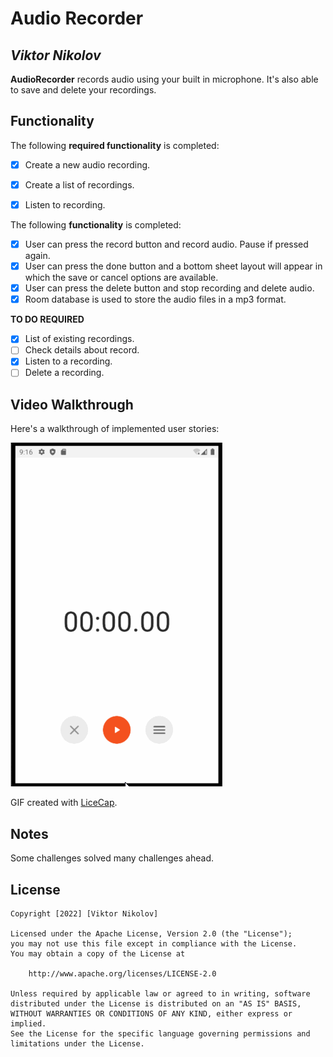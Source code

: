 # Audio Recorder

## *Viktor Nikolov*

**AudioRecorder** records audio using your built in microphone. It's also able to save and delete your recordings.

## Functionality

The following **required functionality** is completed:
* [x] Create a new audio recording.
* [x] Create a list of recordings.
* [x] Listen to recording.


The following **functionality** is completed:
* [x] User can press the record button and record audio. Pause if pressed again.
* [x] User can press the done button and a bottom sheet layout will appear in which the save or cancel options are available.
* [x] User can press the delete button and stop recording and delete audio.
* [x] Room database is used to store the audio files in a mp3 format.

**TO DO REQUIRED**
* [x] List of existing recordings.
* [ ] Check details about record.
* [x] Listen to a recording.
* [ ] Delete a recording.

## Video Walkthrough

Here's a walkthrough of implemented user stories:

<img src='https://github.com/viktornikolov069/Audio-Recorder/blob/main/audio_recorder_4.gif' title='Video Walkthrough' width='' alt='Video Walkthrough' />

GIF created with [LiceCap](http://www.cockos.com/licecap/).

## Notes

Some challenges solved many challenges ahead.

## License

    Copyright [2022] [Viktor Nikolov]

    Licensed under the Apache License, Version 2.0 (the "License");
    you may not use this file except in compliance with the License.
    You may obtain a copy of the License at

        http://www.apache.org/licenses/LICENSE-2.0

    Unless required by applicable law or agreed to in writing, software
    distributed under the License is distributed on an "AS IS" BASIS,
    WITHOUT WARRANTIES OR CONDITIONS OF ANY KIND, either express or implied.
    See the License for the specific language governing permissions and
    limitations under the License.
